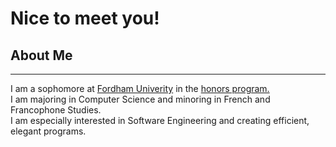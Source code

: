 <html>
<head>
  <h1>Nice to meet you!</h1>
</head>
<body>
  <h2>About Me</h2>
  <hr>
  <p>I am a sophomore at <a href="https://www.fordham.edu/">Fordham Univerity</a> in the <a href="https://www.fordham.edu/fordham-college-at-lincoln-center/honors-programs-societies-and-awards/honors-program/">honors program.</a>
  <br>
  I am majoring in Computer Science and minoring in French and Francophone Studies.
  <br>
  I am especially interested in Software Engineering and creating efficient, elegant programs.</p>
</body>
</html>
